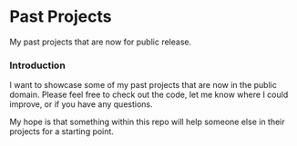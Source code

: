 # Past Projects
My past projects that are now for public release.

### Introduction
I want to showcase some of my past projects that are now in the public domain. Please feel free to check out the code, let me know where I could improve, or if you have any questions.

My hope is that something within this repo will help someone else in their projects for a starting point.
